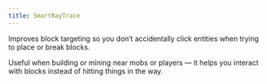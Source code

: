 ```yaml
---
title: SmartRayTrace
---
```

Improves block targeting so you don’t accidentally click entities when trying to place or break blocks.

Useful when building or mining near mobs or players — it helps you interact with blocks instead of hitting things in the way.